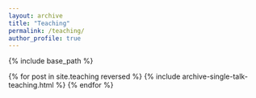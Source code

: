 ```yaml
---
layout: archive
title: "Teaching"
permalink: /teaching/
author_profile: true
---
```


<!--Below you will find my teaching history. as well as syllabi for the courses.-->

{% include base_path %}

{% for post in site.teaching reversed %}
  {% include archive-single-talk-teaching.html %}
{% endfor %}